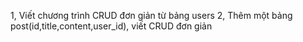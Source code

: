 1, Viết chương trình CRUD đơn giản từ bảng users 
2, Thêm một bảng post(id,title,content,user_id), viết CRUD đơn giản
